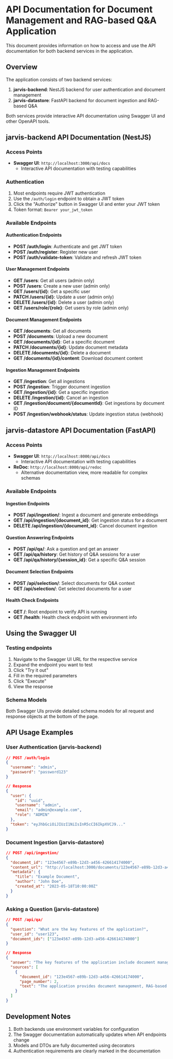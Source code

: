 # API Documentation for Document Management and RAG-based Q&A Application

This document provides information on how to access and use the API documentation for both backend services in the application.

## Overview

The application consists of two backend services:

1. **jarvis-backend**: NestJS backend for user authentication and document management
2. **jarvis-datastore**: FastAPI backend for document ingestion and RAG-based Q&A

Both services provide interactive API documentation using Swagger UI and other OpenAPI tools.

## jarvis-backend API Documentation (NestJS)

### Access Points

- **Swagger UI**: `http://localhost:3000/api/docs`
  - Interactive API documentation with testing capabilities

### Authentication

1. Most endpoints require JWT authentication
2. Use the `/auth/login` endpoint to obtain a JWT token
3. Click the "Authorize" button in Swagger UI and enter your JWT token
4. Token format: `Bearer your_jwt_token`

### Available Endpoints

#### Authentication Endpoints

- **POST /auth/login**: Authenticate and get JWT token
- **POST /auth/register**: Register new user
- **POST /auth/validate-token**: Validate and refresh JWT token

#### User Management Endpoints

- **GET /users**: Get all users (admin only)
- **POST /users**: Create a new user (admin only)
- **GET /users/{id}**: Get a specific user
- **PATCH /users/{id}**: Update a user (admin only)
- **DELETE /users/{id}**: Delete a user (admin only)
- **GET /users/role/{role}**: Get users by role (admin only)

#### Document Management Endpoints

- **GET /documents**: Get all documents
- **POST /documents**: Upload a new document
- **GET /documents/{id}**: Get a specific document
- **PATCH /documents/{id}**: Update document metadata
- **DELETE /documents/{id}**: Delete a document
- **GET /documents/{id}/content**: Download document content

#### Ingestion Management Endpoints

- **GET /ingestion**: Get all ingestions
- **POST /ingestion**: Trigger document ingestion
- **GET /ingestion/{id}**: Get a specific ingestion
- **DELETE /ingestion/{id}**: Cancel an ingestion
- **GET /ingestion/document/{documentId}**: Get ingestions by document ID
- **POST /ingestion/webhook/status**: Update ingestion status (webhook)

## jarvis-datastore API Documentation (FastAPI)

### Access Points

- **Swagger UI**: `http://localhost:8000/api/docs`
  - Interactive API documentation with testing capabilities
- **ReDoc**: `http://localhost:8000/api/redoc`
  - Alternative documentation view, more readable for complex schemas

### Available Endpoints

#### Ingestion Endpoints

- **POST /api/ingestion/**: Ingest a document and generate embeddings
- **GET /api/ingestion/{document_id}**: Get ingestion status for a document
- **DELETE /api/ingestion/{document_id}**: Cancel document ingestion

#### Question Answering Endpoints

- **POST /api/qa/**: Ask a question and get an answer
- **GET /api/qa/history**: Get history of Q&A sessions for a user
- **GET /api/qa/history/{session_id}**: Get a specific Q&A session

#### Document Selection Endpoints

- **POST /api/selection/**: Select documents for Q&A context
- **GET /api/selection/**: Get selected documents for a user

#### Health Check Endpoints

- **GET /**: Root endpoint to verify API is running
- **GET /health**: Health check endpoint with environment info

## Using the Swagger UI

### Testing endpoints

1. Navigate to the Swagger UI URL for the respective service
2. Expand the endpoint you want to test
3. Click "Try it out"
4. Fill in the required parameters
5. Click "Execute"
6. View the response

### Schema Models

Both Swagger UIs provide detailed schema models for all request and response objects at the bottom of the page.

## API Usage Examples

### User Authentication (jarvis-backend)

```json
// POST /auth/login
{
  "username": "admin",
  "password": "password123"
}

// Response
{
  "user": {
    "id": "uuid",
    "username": "admin",
    "email": "admin@example.com",
    "role": "ADMIN"
  },
  "token": "eyJhbGciOiJIUzI1NiIsInR5cCI6IkpXVCJ9..."
}
```

### Document Ingestion (jarvis-datastore)

```json
// POST /api/ingestion/
{
  "document_id": "123e4567-e89b-12d3-a456-426614174000",
  "content_url": "http://localhost:3000/documents/123e4567-e89b-12d3-a456-426614174000/content",
  "metadata": {
    "title": "Example Document",
    "author": "John Doe",
    "created_at": "2023-05-18T10:00:00Z"
  }
}
```

### Asking a Question (jarvis-datastore)

```json
// POST /api/qa/
{
  "question": "What are the key features of the application?",
  "user_id": "user123",
  "document_ids": ["123e4567-e89b-12d3-a456-426614174000"]
}

// Response
{
  "answer": "The key features of the application include document management, RAG-based Q&A, and user authentication...",
  "sources": [
    {
      "document_id": "123e4567-e89b-12d3-a456-426614174000",
      "page_number": 2,
      "text": "The application provides document management, RAG-based Q&A..."
    }
  ]
}
```

## Development Notes

1. Both backends use environment variables for configuration
2. The Swagger documentation automatically updates when API endpoints change
3. Models and DTOs are fully documented using decorators
4. Authentication requirements are clearly marked in the documentation
